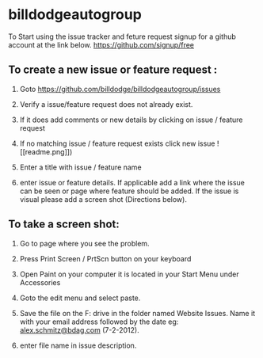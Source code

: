 billdodgeautogroup
==================

To Start using the issue tracker and feture request signup for a github account at the link below. 
https://github.com/signup/free

To create a new issue or feature request :
-----------------------------------------

1. Goto https://github.com/billdodge/billdodgeautogroup/issues 

2. Verify a issue/feature request does not already exist.

3. If it does add comments or new details by clicking on issue / feature request

4. If no matching issue / feature request exists click new issue
![[readme.png]])

5. Enter a title with issue / feature name

6. enter issue or feature details. If applicable add a link where the issue can be seen or page where feature should be added. If the issue is visual please add a screen shot  (Directions below). 

To take a screen shot:
-----------------------

1. Go to page where you see the problem.

2. Press Print Screen / PrtScn button on your keyboard
 
3. Open Paint on your computer it is located in your Start Menu under Accessories 

4. Goto the edit menu and select paste.

5. Save the file on the F: drive in the folder named Website Issues. Name it with your email address followed by the date eg: alex.schmitz@bdag.com (7-2-2012).

6. enter file name in issue description.